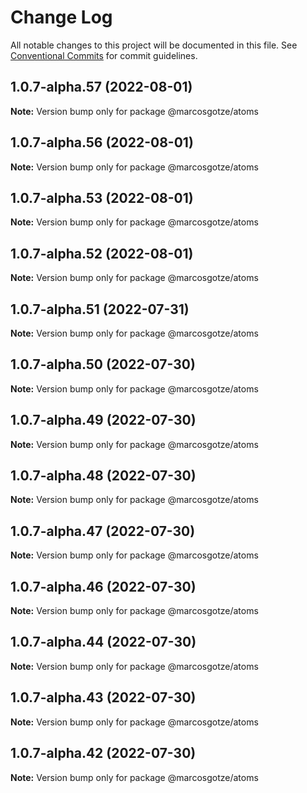 # Change Log

All notable changes to this project will be documented in this file.
See [Conventional Commits](https://conventionalcommits.org) for commit guidelines.

## 1.0.7-alpha.57 (2022-08-01)

**Note:** Version bump only for package @marcosgotze/atoms





## 1.0.7-alpha.56 (2022-08-01)

**Note:** Version bump only for package @marcosgotze/atoms





## 1.0.7-alpha.53 (2022-08-01)

**Note:** Version bump only for package @marcosgotze/atoms





## 1.0.7-alpha.52 (2022-08-01)

**Note:** Version bump only for package @marcosgotze/atoms





## 1.0.7-alpha.51 (2022-07-31)

**Note:** Version bump only for package @marcosgotze/atoms





## 1.0.7-alpha.50 (2022-07-30)

**Note:** Version bump only for package @marcosgotze/atoms





## 1.0.7-alpha.49 (2022-07-30)

**Note:** Version bump only for package @marcosgotze/atoms





## 1.0.7-alpha.48 (2022-07-30)

**Note:** Version bump only for package @marcosgotze/atoms





## 1.0.7-alpha.47 (2022-07-30)

**Note:** Version bump only for package @marcosgotze/atoms





## 1.0.7-alpha.46 (2022-07-30)

**Note:** Version bump only for package @marcosgotze/atoms





## 1.0.7-alpha.44 (2022-07-30)

**Note:** Version bump only for package @marcosgotze/atoms





## 1.0.7-alpha.43 (2022-07-30)

**Note:** Version bump only for package @marcosgotze/atoms





## 1.0.7-alpha.42 (2022-07-30)

**Note:** Version bump only for package @marcosgotze/atoms
